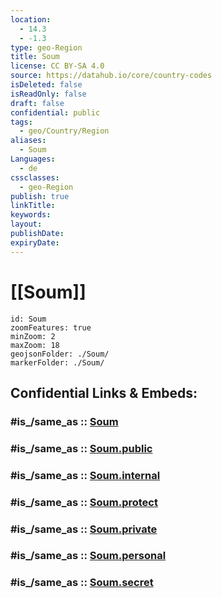 ```yaml
---
location:
  - 14.3
  - -1.3
type: geo-Region
title: Soum
license: CC BY-SA 4.0
source: https://datahub.io/core/country-codes
isDeleted: false
isReadOnly: false
draft: false
confidential: public
tags:
  - geo/Country/Region
aliases:
  - Soum
Languages:
  - de
cssclasses:
  - geo-Region
publish: true
linkTitle:
keywords:
layout:
publishDate:
expiryDate:
---
```


# [[Soum]] 

```leaflet
id: Soum
zoomFeatures: true 
minZoom: 2 
maxZoom: 18
geojsonFolder: ./Soum/
markerFolder: ./Soum/
```


## Confidential Links & Embeds: 

### #is_/same_as :: [Soum](/_Standards/Earth/Continent/Africa/Africa~West/Burkina_Faso/Regions~Burkina_Faso/Sahel/counties~Sahel/Soum.md) 

### #is_/same_as :: [Soum.public](/_public/Earth/Continent/Africa/Africa~West/Burkina_Faso/Regions~Burkina_Faso/Sahel/counties~Sahel/Soum.public.md) 

### #is_/same_as :: [Soum.internal](/_internal/Earth/Continent/Africa/Africa~West/Burkina_Faso/Regions~Burkina_Faso/Sahel/counties~Sahel/Soum.internal.md) 

### #is_/same_as :: [Soum.protect](/_protect/Earth/Continent/Africa/Africa~West/Burkina_Faso/Regions~Burkina_Faso/Sahel/counties~Sahel/Soum.protect.md) 

### #is_/same_as :: [Soum.private](/_private/Earth/Continent/Africa/Africa~West/Burkina_Faso/Regions~Burkina_Faso/Sahel/counties~Sahel/Soum.private.md) 

### #is_/same_as :: [Soum.personal](/_personal/Earth/Continent/Africa/Africa~West/Burkina_Faso/Regions~Burkina_Faso/Sahel/counties~Sahel/Soum.personal.md) 

### #is_/same_as :: [Soum.secret](/_secret/Earth/Continent/Africa/Africa~West/Burkina_Faso/Regions~Burkina_Faso/Sahel/counties~Sahel/Soum.secret.md)

